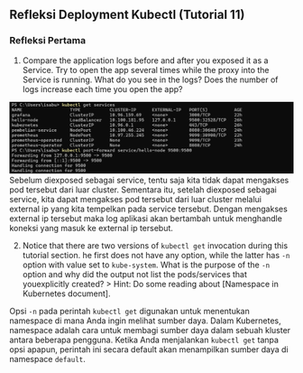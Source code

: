 ## Refleksi Deployment Kubectl (Tutorial 11)
### Refleksi Pertama

1. Compare the application logs before and after you exposed it as a Service. Try to open the app several times while the proxy into the Service is running. What do you see in the logs? Does the number of logs increase each time you open the app?

![](docs/service-application-log.png)
Sebelum diexposed sebagai service, tentu saja kita tidak dapat mengakses pod tersebut dari luar cluster. Sementara itu, setelah diexposed sebagai service, kita dapat mengakses pod tersebut dari luar cluster melalui external ip yang kita tempelkan pada service tersebut. Dengan mengakses external ip tersebut maka log aplikasi akan bertambah untuk menghandle koneksi yang masuk ke external ip tersebut.

2. Notice that there are two versions of `kubectl get` invocation during this tutorial section. he first does not have any option, while the latter has `-n` option with value set to `kube-system`. What is the purpose of the `-n` option and why did the output not list the pods/services that youexplicitly created? > Hint: Do some reading about [Namespace in Kubernetes document].

Opsi `-n` pada perintah `kubectl get` digunakan untuk menentukan namespace di mana Anda ingin melihat sumber daya. Dalam Kubernetes, namespace adalah cara untuk membagi sumber daya dalam sebuah kluster antara beberapa pengguna. Ketika Anda menjalankan `kubectl get` tanpa opsi apapun, perintah ini secara default akan menampilkan sumber daya di namespace `default`.